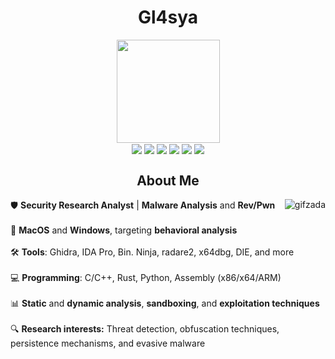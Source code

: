 <h1 align="center">Gl4sya</h1>

<div align="center"> 
  <img height="165em" src="https://github-readme-stats.vercel.app/api?username=Gl4sya&show_icons=true&theme=chartreuse-dark&include_all_commits=true&count_private=true"/> 
</div>

<div align="center"> 
  <img align="center" src="https://img.shields.io/badge/python-3670A0?style=for-the-badge&logo=python&logoColor=white">
  <img align="center" src="https://img.shields.io/badge/c-%2300599C.svg?style=for-the-badge&logo=c&logoColor=white">
  <img align="center" src="https://img.shields.io/badge/VIM-%2311AB00.svg?style=for-the-badge&logo=vim&logoColor=white">
  <img align="center" src="https://img.shields.io/badge/Arch%20Linux-1793D1?logo=arch-linux&logoColor=fff&style=for-the-badge">
  <img align="center" src="https://img.shields.io/badge/Brave-FB542B?style=for-the-badge&logo=Brave&logoColor=white">
  <img align="center" src="https://img.shields.io/badge/DuckDuckGo-DE5833?style=for-the-badge&logo=DuckDuckGo&logoColor=white">  
</div>
  
<h2 align="center">About Me</h2>

<div>
  <img align="right" alt="gifzada" src="https://i.pinimg.com/originals/21/30/28/213028019397e33af974fb5117ddd9e8.gif">
  
  <p>
    🛡️ <strong>Security Research Analyst</strong> | <strong>Malware Analysis</strong> and <strong>Rev/Pwn</strong><br><br>
      🧩 <strong>MacOS</strong> and <strong>Windows</strong>, targeting <strong>behavioral analysis</strong><br><br>
      🛠️ <strong>Tools</strong>: Ghidra, IDA Pro, Bin. Ninja, radare2, x64dbg, DIE, and more<br><br>
      💻 <strong>Programming</strong>: C/C++, Rust, Python, Assembly (x86/x64/ARM)<br><br>
      📊 <strong>Static</strong> and <strong>dynamic analysis</strong>, <strong>sandboxing</strong>, and <strong>exploitation techniques</strong><br><br>
      🔍 <strong>Research interests:</strong> Threat detection, obfuscation techniques, persistence mechanisms, and evasive malware<br><br>
  </p>
</div>
